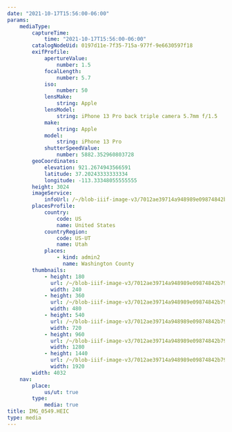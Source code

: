 ```yaml
---
date: "2021-10-17T15:56:00-06:00"
params:
    mediaType:
        captureTime:
            time: "2021-10-17T15:56:00-06:00"
        catalogNodeUid: 0197d11e-7f35-715a-977f-9e6630597f18
        exifProfile:
            apertureValue:
                number: 1.5
            focalLength:
                number: 5.7
            iso:
                number: 50
            lensMake:
                string: Apple
            lensModel:
                string: iPhone 13 Pro back triple camera 5.7mm f/1.5
            make:
                string: Apple
            model:
                string: iPhone 13 Pro
            shutterSpeedValue:
                number: 5882.352960803728
        geoCoordinates:
            elevation: 921.2674943566591
            latitude: 37.20243333333334
            longitude: -113.33348055555555
        height: 3024
        imageService:
            infoUrl: /~/blob-iiif-image-v3/7012ae39714a948989e09874842b79b791e4c4c47b1a271588207452453c4a55/info.json
        placesProfile:
            country:
                code: US
                name: United States
            countryRegion:
                code: US-UT
                name: Utah
            places:
                - kind: admin2
                  name: Washington County
        thumbnails:
            - height: 180
              url: /~/blob-iiif-image-v3/7012ae39714a948989e09874842b79b791e4c4c47b1a271588207452453c4a55/full/240%2C180/0/default.jpg
              width: 240
            - height: 360
              url: /~/blob-iiif-image-v3/7012ae39714a948989e09874842b79b791e4c4c47b1a271588207452453c4a55/full/480%2C360/0/default.jpg
              width: 480
            - height: 540
              url: /~/blob-iiif-image-v3/7012ae39714a948989e09874842b79b791e4c4c47b1a271588207452453c4a55/full/720%2C540/0/default.jpg
              width: 720
            - height: 960
              url: /~/blob-iiif-image-v3/7012ae39714a948989e09874842b79b791e4c4c47b1a271588207452453c4a55/full/1280%2C960/0/default.jpg
              width: 1280
            - height: 1440
              url: /~/blob-iiif-image-v3/7012ae39714a948989e09874842b79b791e4c4c47b1a271588207452453c4a55/full/1920%2C1440/0/default.jpg
              width: 1920
        width: 4032
    nav:
        place:
            us/ut: true
        type:
            media: true
title: IMG_0549.HEIC
type: media
---
```

